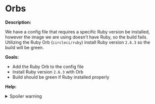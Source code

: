 # Orbs

**Description:**

We have a config file that requires a specific Ruby version be installed, however the image we are using doesn't have Ruby, so the build fails. Utilizing the Ruby Orb (`circleci/ruby`) install Ruby version `2.6.3` so the build will be green.

**Goals:**

- Add the Ruby Orb to the config file
- Install Ruby version `2.6.3` with Orb
- Build should be green if Ruby installed properly

**Help:**
<details>
  <summary>Spoiler warning</summary>

  * https://circleci.com/orbs/registry/orb/circleci/ruby#usage-examples
  
</details>
